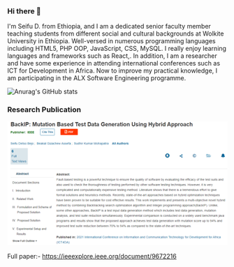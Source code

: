 ### Hi there 👋

I'm Seifu D. from Ethiopia, and I am a dedicated senior faculty member teaching students from different social and cultural backgrounds at Wolkite University in Ethiopia. Well-versed in numerous programming languages including HTML5, PHP OOP, JavaScript, CSS, MySQL. I really enjoy learning languages and frameworks such as React,. In addition, I am a researcher and have some experience in attending international conferences such as ICT for Development in Africa. Now to improve my practical knowledge, I am participating in the ALX Software Engineering programme.


![Anurag's GitHub stats](https://github-readme-stats.vercel.app/api?username=iwanoszet07&show_icons=true&theme=radical)

### Research Publication
![Design and Development](https://github.com/iwanoszet07/iwanoszet07/blob/main/image_2022-05-17_022026924.png)

Full paper:- https://ieeexplore.ieee.org/document/9672216
